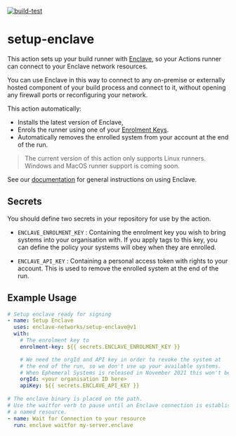 [![build-test](https://github.com/enclave-networks/enclave-setup-action/actions/workflows/test.yml/badge.svg?branch=main)](https://github.com/enclave-networks/enclave-setup-action/actions/workflows/test.yml)
# setup-enclave

This action sets up your build runner with [Enclave](https://enclave.io), so your Actions runner can connect to your Enclave network resources.

You can use Enclave in this way to connect to any on-premise or externally hosted component of your build process and connect to it, without opening any firewall
ports or reconfiguring your network.

This action automatically:

- Installs the latest version of Enclave, 
- Enrols the runner using one of your [Enrolment Keys](https://portal.enclave.io/my/keys).
- Automatically removes the enrolled system from your account at the end of the run.

> The current version of this action only supports Linux runners. Windows and MacOS runner support is coming soon.

See our [documentation](https://docs.enclave.io) for general instructions on using Enclave.

## Secrets

You should define two secrets in your repository for use by the action.

- `ENCLAVE_ENROLMENT_KEY` : 
    Containing the enrolment key you wish to bring systems into your organisation with. 
    If you apply tags to this key, you can define the policy your systems will obey when they are enrolled.

- `ENCLAVE_API_KEY` : 
    Containing a personal access token with rights to your account. This is used to remove the enrolled system at the end of the run.

## Example Usage

```yaml
# Setup enclave ready for signing
- name: Setup Enclave
  uses: enclave-networks/setup-enclave@v1
  with:
    # The enrolment key to 
    enrolment-key: ${{ secrets.ENCLAVE_ENROLMENT_KEY }}

    # We need the orgId and API key in order to revoke the system at
    # the end of the run, so we don't use up your available systems.
    # When Ephemeral Systems is released in November 2021 this won't be needed.
    orgId: <your organisation ID here>
    apiKey: ${{ secrets.ENCLAVE_API_KEY }}
 
# The enclave binary is placed on the path.
# Use the waitfor verb to pause until an Enclave connection is established to
# a named resource.
- name: Wait for Connection to your resource
  run: enclave waitfor my-server.enclave
```
